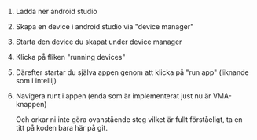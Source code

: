 1. Ladda ner android studio
2. Skapa en device i android studio via "device manager"
3. Starta den device du skapat under device manager
4. Klicka på fliken "running devices"
5. Därefter startar du själva appen genom att klicka på "run app" (liknande som i intellij)
6. Navigera runt i appen (enda som är implementerat just nu är VMA-knappen)

   Och orkar ni inte göra ovanstående steg vilket är fullt förståeligt, ta en titt på koden bara här på git.

